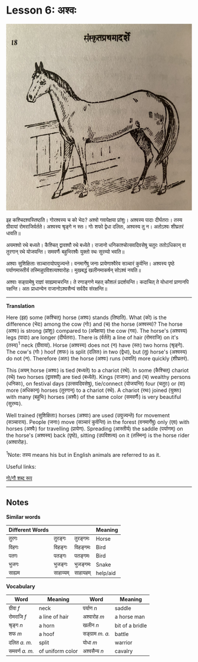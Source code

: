 # Lesson 6: अश्वः


![Picture of a horse](./images/r1l6.jpg)

इह कश्चिदश्वस्तिष्ठति। गोरश्वस्य च को भेदः? अश्वो गवापेक्षया प्रांशुः। अश्वस्य पादाः दीर्घतराः। तस्य ग्रीवायां रोमराजिर्वर्तते। अश्वस्य श्रृङ्गे न स्तः। गोः शफो  द्वेधा दलितः, अश्वस्य तु न। अतोऽश्वः शीघ्रतरं धावति॥

अयमश्वो रथे बध्यते। कैश्चित् द्वावश्वौ रथे बध्येते। राजानो धनिकाश्चोत्सवदिवसेषु चतुरः ततोऽधिकान् वा तुरगान् रथे योजयन्ति। समवर्णैः बहुभिरश्वैः युक्तो रथः सुरम्यो भवति॥

अश्वाः सुशिक्षिताः सञ्चारायोपयुज्यन्ते। वनमार्गेषु जनाः प्रायेणाश्वैरेव सञ्चारं कुर्वन्ति। अश्वस्य पृष्ठे पर्याणमास्तीर्य तस्मिन्नुपविशत्यश्वारोहः। मुखबद्धं खलीनमाकर्षन् सोऽश्वं नयति॥

अश्वाः सङ्ग्रामेषु राज्ञां साह्यमाचरन्ति। ते रणाङ्गणे महत् कौशलं प्रदर्शयन्ति। कदाचित् ते योधानां प्राणानपि रक्षन्ति। अतः प्राधान्येन राजानोऽश्वसैन्यं सर्वदैव संरक्षन्ति॥

---

**Translation**

Here (इह) some (कश्चित्) horse (अश्वः) stands (तिष्ठति). What (को) is the difference (भेदः)  among the cow (गोः) and (च) the horse (अश्वस्य)? The horse (अश्वः) is strong (प्रांशुः) compared to (अपेक्षया) the cow (गव). The horse's (अश्वस्य) legs (पादाः) are longer (दीर्घतराः). There is (र्वर्तते) a line of hair (रोमराजि) on it's (तस्य)<sup>1</sup> neck (ग्रीवायां).
Horse (अश्वस्य) does not (न) have (स्तः) two horns (श्रृङ्गे). The cow's (गोः ) hoof (शफः) is split (दलितः) in two (द्वेधा), but (तु) horse's (अश्वस्य) do not (न). Therefore (अतः) the horse (अश्वः) runs (धावति) more quickly (शीघ्रतरं).

This (अयम् horse (अश्वः) is tied (बध्यते) to a chariot (रथे). In some (कैश्चित्) chariot (रथे) two horses (द्वावश्वौ) are tied (बध्येते). Kings (राजानः) and (च) wealthy persons (धनिकाः), on festival days (उत्सवदिवसेषु), tie/connect (योजयन्ति) four (चतुरः) or (वा) more (अधिकान्) horses (तुरगान्) to a chariot (रथे). A chariot (रथः) joined (युक्तः) with many (बहुभिः) horses (अश्वैः) of the same color (समवर्णैः) is very beautiful (सुरम्यः).

Well trained (सुशिक्षिताः) horses (अश्वाः) are used (उयुज्यन्ते) for movement (सञ्चाराय). People (जनाः) move (सञ्चारं कुर्वन्ति) in the forest (वनमार्गेषु) only (एव) with horses (अश्वैः) for travelling (प्रायेण). Spreading (आस्तीर्य) the saddle (पर्याणम्) on the horse's (अश्वस्य) back (पृष्ठे), sitting (उपविशत्य) on it (तस्मिन्) is the horse rider (अश्वारोहः).



<sup>1</sup>Note: तस्य means his but in English animals are referred to as it.

Useful links:

[गो/गौ शब्द रूप](https://www.mycoaching.in/2019/04/go-gau-shabd-ke-roop.html)

---

## Notes

**Similar words**

| Different Words ||| Meaning |
| --- | --- | --- | --- |
| तुरगः | तुरङ्गः | तुरङ्गमः | Horse |
| विहगः | विहङ्गः | विहङ्गमः | Bird |
| पतगः | पतङ्गः | पतङ्गमः | Bird |
| भुजगः | भुजङ्गः | भुजङ्गमः | Snake |
| साह्यम | साहाय्यम् | साहायहम् | help/aid |

**Vocabulary**

| Word | Meaning | Word | Meaning |
| --- | --- | --- | --- |
| ग्रीवा *f* | neck | पर्याण *n* | saddle |
| रोमराजि *f* | a line of hair | अश्वारोह *m* | a horse man |
| श्रृङ्ग *n*| a horn | खलीन *n* | bit of a bridle |
| शफ *m* | a hoof | सङ्ग्राम  *m.* *a.* | battle |
| दलित *a.* *m.* | split | योधा *m* | warrior |
| समवर्ण *a.* *m.* | of uniform color | अश्वसैन्य *n* | cavalry |
